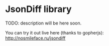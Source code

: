 # JsonDiff library

TODO: description will be here soon.

You can try it out live here (thanks to gopherjs): http://nosmileface.ru/jsondiff

